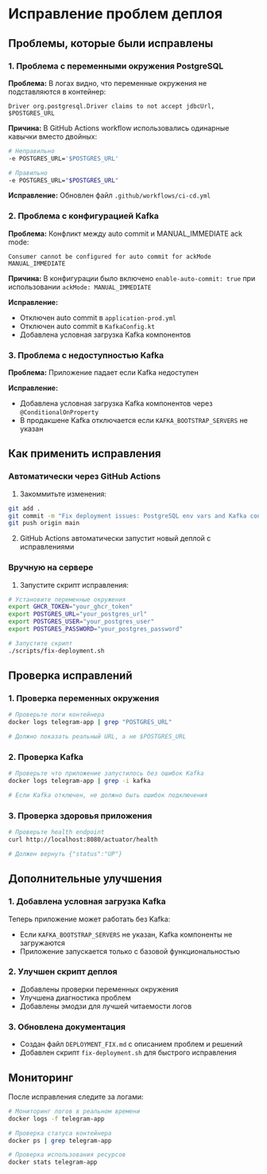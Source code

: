 # Исправление проблем деплоя

## Проблемы, которые были исправлены

### 1. Проблема с переменными окружения PostgreSQL

**Проблема:** В логах видно, что переменные окружения не подставляются в контейнер:
```
Driver org.postgresql.Driver claims to not accept jdbcUrl, $POSTGRES_URL
```

**Причина:** В GitHub Actions workflow использовались одинарные кавычки вместо двойных:
```bash
# Неправильно
-e POSTGRES_URL='$POSTGRES_URL'

# Правильно  
-e POSTGRES_URL="$POSTGRES_URL"
```

**Исправление:** Обновлен файл `.github/workflows/ci-cd.yml`

### 2. Проблема с конфигурацией Kafka

**Проблема:** Конфликт между auto commit и MANUAL_IMMEDIATE ack mode:
```
Consumer cannot be configured for auto commit for ackMode MANUAL_IMMEDIATE
```

**Причина:** В конфигурации было включено `enable-auto-commit: true` при использовании `ackMode: MANUAL_IMMEDIATE`

**Исправление:**
- Отключен auto commit в `application-prod.yml`
- Отключен auto commit в `KafkaConfig.kt`
- Добавлена условная загрузка Kafka компонентов

### 3. Проблема с недоступностью Kafka

**Проблема:** Приложение падает если Kafka недоступен

**Исправление:**
- Добавлена условная загрузка Kafka компонентов через `@ConditionalOnProperty`
- В продакшене Kafka отключается если `KAFKA_BOOTSTRAP_SERVERS` не указан

## Как применить исправления

### Автоматически через GitHub Actions

1. Закоммитьте изменения:
```bash
git add .
git commit -m "Fix deployment issues: PostgreSQL env vars and Kafka config"
git push origin main
```

2. GitHub Actions автоматически запустит новый деплой с исправлениями

### Вручную на сервере

1. Запустите скрипт исправления:
```bash
# Установите переменные окружения
export GHCR_TOKEN="your_ghcr_token"
export POSTGRES_URL="your_postgres_url"
export POSTGRES_USER="your_postgres_user"
export POSTGRES_PASSWORD="your_postgres_password"

# Запустите скрипт
./scripts/fix-deployment.sh
```

## Проверка исправлений

### 1. Проверка переменных окружения

```bash
# Проверьте логи контейнера
docker logs telegram-app | grep "POSTGRES_URL"

# Должно показать реальный URL, а не $POSTGRES_URL
```

### 2. Проверка Kafka

```bash
# Проверьте что приложение запустилось без ошибок Kafka
docker logs telegram-app | grep -i kafka

# Если Kafka отключен, не должно быть ошибок подключения
```

### 3. Проверка здоровья приложения

```bash
# Проверьте health endpoint
curl http://localhost:8080/actuator/health

# Должен вернуть {"status":"UP"}
```

## Дополнительные улучшения

### 1. Добавлена условная загрузка Kafka

Теперь приложение может работать без Kafka:
- Если `KAFKA_BOOTSTRAP_SERVERS` не указан, Kafka компоненты не загружаются
- Приложение запускается только с базовой функциональностью

### 2. Улучшен скрипт деплоя

- Добавлены проверки переменных окружения
- Улучшена диагностика проблем
- Добавлены эмодзи для лучшей читаемости логов

### 3. Обновлена документация

- Создан файл `DEPLOYMENT_FIX.md` с описанием проблем и решений
- Добавлен скрипт `fix-deployment.sh` для быстрого исправления

## Мониторинг

После исправления следите за логами:

```bash
# Мониторинг логов в реальном времени
docker logs -f telegram-app

# Проверка статуса контейнера
docker ps | grep telegram-app

# Проверка использования ресурсов
docker stats telegram-app
```
